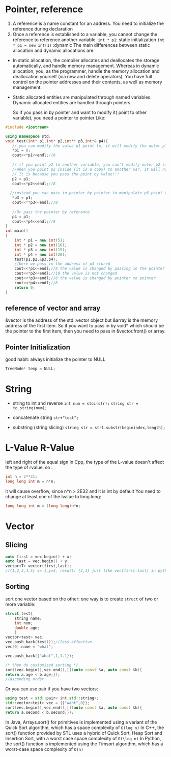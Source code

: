 
# Pointer, reference 
1. A reference is a name constant for an address. You need to initialize the reference during declaration
2. Once a reference is established to a variable, you cannot change the reference to reference another variable.
`int * p1`: static initialization
`int * p1 = new int(1)` :dynamic 
The main differences between static allocation and dynamic allocations are:

- In static allocation, the compiler allocates and deallocates the storage automatically, and handle memory management. Whereas in dynamic allocation, you, as the programmer, handle the memory allocation and deallocation yourself (via new and delete operators). You have full control on the pointer addresses and their contents, as well as memory management.
- Static allocated entities are manipulated through named variables. Dynamic allocated entities are handled through pointers.

  So if you pass in by pointer and want to modify it( point to other variable), you need a pointer to pointer
  Like:

```cpp
#include <iostream>

using namespace std;
void test(int* p1,int* p2,int** p3,int*& p4){
   // you can modify the value p1 point to, it will modify the outer p1 as well, pass pointer by value, you copy the pointer but the pointer still point to the outer value.
   *p1 = 8; 
   cout<<*p1<<endl;//8
   
   // if you point p2 to another variable, you can't modify outer p2 since you pass in the address stored by p2 and let the "p2" inside point to it.
   //When you point p2 inside (it is a copy) to another var, it will not sycn with outer p2.
   // It is because you pass the point by value!!!
   p2 = p1;
   cout<<*p2<<endl;//8
   
  //instead you can pass in pointer by pointer to manipulate p3 point to p2 so you can manipulate the pass in point directly.
   *p3 = p1;
   cout<<**p3<<endl;//8
   
   //Or pass the pointer by reference
   p4 = p1;
   cout<<*p4<<endl;//8
}
int main()
{
    int * p1 = new int(5);
    int * p2 = new int(10);
    int * p3 = new int(15);
    int * p4 = new int(20);
    test(p1,p2,&p3,p4);
    //here we pass in the address of p3 stored
    cout<<*p1<<endl;//8 the value is changed by passing in the pointer
    cout<<*p2<<endl;//10 the value is not changed 
    cout<<*p3<<endl;//8 the value is changed by pointer to pointer
    cout<<*p4<<endl;//8
    return 0;
}
```
## reference of vector and array
&vector is the address of the std::vector object
but &array is the memory address of the first item.
So if you want to pass in by void* which should be the pointer to the first item,
then you need to pass in &vector.front() or array.

## Pointer Initialization
good habit: always initialize the pointer to NULL
```cpp
TreeNode* temp = NULL;
```

# String

- string to int and reverse
`int num = stoi(str);`
`string str = to_string(num);`

- concatenate string
`str+"test";`

- substring (string slicing)
`string str = str1.substr(beginindex,length);`

# L-Value R-Value
left and right of the equal sign
In Cpp, the type of the L-value doesn't affect the type of rvalue.
so :
```cpp
int n = 2**31;
long long int m = n*n;
```
it will cause overflow, since n*n > 2E32 and it is int by default
You need to change at least one of the lvalue to long long:
```cpp
long long int m = (long long)n*n;
```

# Vector

## Slicing

```cpp
auto first = vec.begin() + x;
auto last = vec.begin() + y;
vector<T> vector(first,last);
//{1,2,3,4,5} x= 1,y=3, result: {2,3} just like vec[first:last] in python
```

## Sorting

sort one vector based on the other:
one way is to create `struct` of two or more variable:
```cpp
struct test{
    string name;
    int num;
    double age;
    }
vector<test> vec;
vec.push_back(test());//less effective
vec[0].name = "what";

vec.push_back({"what",1,1.1});

/* then do customized sorting */
sort(vec.begin(),vec.end(),[](auto const &a, auto const &b){
return a.age < b.age;});
//ascending order
```
Or you can use pair if you have two vectors:

```cpp
using test = std::pair< int,std::string>;
std::vector<test> vec = {{"waht",0}};
sort(vec.begin(),vec.end(),[](auto const &a, auto const &b){
return a.second < b.second;});
```

In Java, Arrays.sort() for primitives is implemented using a variant of the Quick Sort algorithm, which has a space complexity of `O(log n)`
In C++, the sort() function provided by STL uses a hybrid of Quick Sort, Heap Sort and Insertion Sort, with a worst case space complexity of `O(\log n)`
In Python, the sort() function is implemented using the Timsort algorithm, which has a worst-case space complexity of `O(n)`

